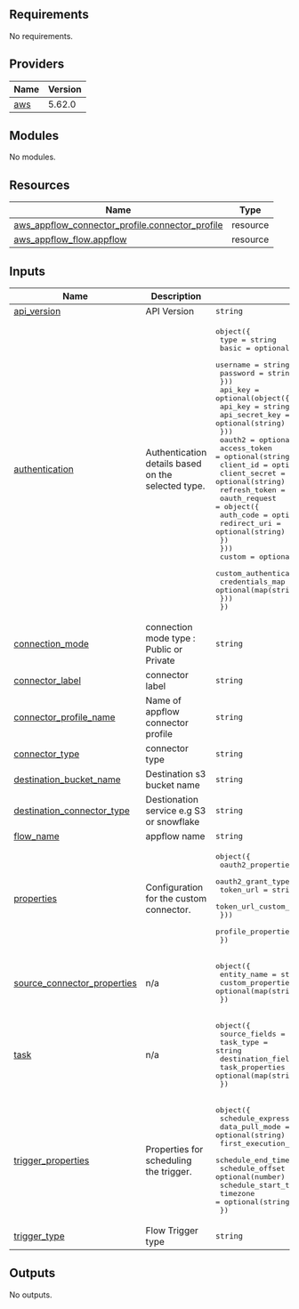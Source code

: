 ## Requirements

No requirements.

## Providers

| Name | Version |
|------|---------|
| <a name="provider_aws"></a> [aws](#provider\_aws) | 5.62.0 |

## Modules

No modules.

## Resources

| Name | Type |
|------|------|
| [aws_appflow_connector_profile.connector_profile](https://registry.terraform.io/providers/hashicorp/aws/latest/docs/resources/appflow_connector_profile) | resource |
| [aws_appflow_flow.appflow](https://registry.terraform.io/providers/hashicorp/aws/latest/docs/resources/appflow_flow) | resource |

## Inputs

| Name | Description | Type | Default | Required |
|------|-------------|------|---------|:--------:|
| <a name="input_api_version"></a> [api\_version](#input\_api\_version) | API Version | `string` | n/a | yes |
| <a name="input_authentication"></a> [authentication](#input\_authentication) | Authentication details based on the selected type. | <pre>object({<br>    type = string<br>    basic = optional(object({<br>      username = string<br>      password = string<br>    }))<br>    api_key = optional(object({<br>      api_key        = string<br>      api_secret_key = optional(string)<br>    }))<br>    oauth2 = optional(object({<br>      access_token  = optional(string)<br>      client_id     = optional(string)<br>      client_secret = optional(string)<br>      refresh_token = optional(string)<br>      oauth_request = object({<br>        auth_code    = optional(string)<br>        redirect_uri = optional(string)<br>      })<br>    }))<br>    custom = optional(object({<br>      custom_authentication_type = string<br>      credentials_map            = optional(map(string))<br>    }))<br>  })</pre> | <pre>{<br>  "api_key": {<br>    "api_key": null,<br>    "api_secret_key": null<br>  },<br>  "basic": {<br>    "password": null,<br>    "username": null<br>  },<br>  "custom": {<br>    "credentials_map": null,<br>    "custom_authentication_type": null<br>  },<br>  "oauth2": {<br>    "access_token": null,<br>    "client_id": null,<br>    "client_secret": null,<br>    "oauth_request": {<br>      "auth_code": null,<br>      "redirect_uri": null<br>    },<br>    "refresh_token": null<br>  },<br>  "type": "CUSTOM"<br>}</pre> | no |
| <a name="input_connection_mode"></a> [connection\_mode](#input\_connection\_mode) | connection mode type : Public or Private | `string` | `"Public"` | no |
| <a name="input_connector_label"></a> [connector\_label](#input\_connector\_label) | connector label | `string` | `"GitHub"` | no |
| <a name="input_connector_profile_name"></a> [connector\_profile\_name](#input\_connector\_profile\_name) | Name of appflow connector profile | `string` | n/a | yes |
| <a name="input_connector_type"></a> [connector\_type](#input\_connector\_type) | connector type | `string` | `"CustomConnector"` | no |
| <a name="input_destination_bucket_name"></a> [destination\_bucket\_name](#input\_destination\_bucket\_name) | Destination s3 bucket name | `string` | n/a | yes |
| <a name="input_destination_connector_type"></a> [destination\_connector\_type](#input\_destination\_connector\_type) | Destionation service e.g S3 or snowflake | `string` | n/a | yes |
| <a name="input_flow_name"></a> [flow\_name](#input\_flow\_name) | appflow name | `string` | n/a | yes |
| <a name="input_properties"></a> [properties](#input\_properties) | Configuration for the custom connector. | <pre>object({<br>    oauth2_properties = optional(object({<br>      oauth2_grant_type           = string<br>      token_url                   = string<br>      token_url_custom_properties = optional(map(string))<br>    }))<br>    profile_properties = optional(map(string))<br>  })</pre> | <pre>{<br>  "oauth2_properties": {<br>    "oauth2_grant_type": null,<br>    "token_url": null,<br>    "token_url_custom_properties": null<br>  },<br>  "profile_properties": null<br>}</pre> | no |
| <a name="input_source_connector_properties"></a> [source\_connector\_properties](#input\_source\_connector\_properties) | n/a | <pre>object({<br>    entity_name       = string<br>    custom_properties = optional(map(string))<br>  })</pre> | n/a | yes |
| <a name="input_task"></a> [task](#input\_task) | n/a | <pre>object({<br>    source_fields     = list(string)<br>    task_type         = string<br>    destination_field = optional(string)<br>    task_properties   = optional(map(string))<br>  })</pre> | n/a | yes |
| <a name="input_trigger_properties"></a> [trigger\_properties](#input\_trigger\_properties) | Properties for scheduling the trigger. | <pre>object({<br>    schedule_expression  = string<br>    data_pull_mode       = optional(string)<br>    first_execution_from = optional(string)<br>    schedule_end_time    = optional(string)<br>    schedule_offset      = optional(number)<br>    schedule_start_time  = optional(string)<br>    timezone             = optional(string)<br>  })</pre> | `null` | no |
| <a name="input_trigger_type"></a> [trigger\_type](#input\_trigger\_type) | Flow Trigger type | `string` | n/a | yes |

## Outputs

No outputs.
